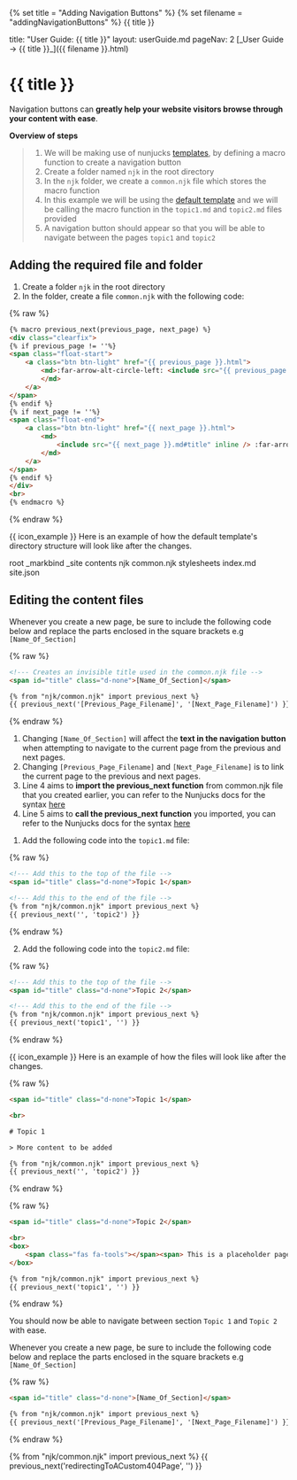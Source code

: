 {% set title = "Adding Navigation Buttons" %}
{% set filename = "addingNavigationButtons" %}
<span id="title" class="d-none">{{ title }}</span>

<frontmatter>
  title: "User Guide: {{ title }}"
  layout: userGuide.md
  pageNav: 2
</frontmatter>

<span id="link" class="d-none">
<md>[_User Guide → {{ title }}_]({{ filename }}.html)</md>
</span>

# {{ title }}

<div class="lead" id="overview">

Navigation buttons can **greatly help your website visitors browse through your content with ease**. 
</div>

**Overview of steps**

> 1. We will be making use of nunjucks [templates](https://markbind.org/userGuide/markBindSyntaxOverview.html#support-for-nunjucks), by defining a macro function to create a navigation button
> 2. Create a folder named `njk` in the root directory
> 3. In the `njk` folder, we create a `common.njk` file which stores the macro function 
> 4. In this example we will be using the [default template](https://markbind.org/userGuide/templates.html#templates) and we will be calling the macro function in the `topic1.md` and `topic2.md` files provided  
> 5. A navigation button should appear so that you will be able to navigate between the pages `topic1` and `topic2`

## Adding the required file and folder

1. Create a folder `njk` in the root directory
2. In the folder, create a file `common.njk` with the following code:
<div class="indented">

{% raw %}
```html {heading="**common.njk**"}
{% macro previous_next(previous_page, next_page) %}
<div class="clearfix">
{% if previous_page != ''%}
<span class="float-start">
    <a class="btn btn-light" href="{{ previous_page }}.html">
        <md>:far-arrow-alt-circle-left: <include src="{{ previous_page }}.md#title" inline />
        </md>
    </a>
</span>
{% endif %}
{% if next_page != ''%}
<span class="float-end">
    <a class="btn btn-light" href="{{ next_page }}.html">
        <md>
            <include src="{{ next_page }}.md#title" inline /> :far-arrow-alt-circle-right:
        </md>
    </a>
</span>
{% endif %}
</div>
<br>
{% endmacro %}
```
{% endraw %}
</div>

{{ icon_example }} Here is an example of how the default template's directory structure will look like after the changes.

<div class="indented">

<tree>
root
  _markbind
  _site
  contents
  njk
    common.njk
  stylesheets
  index.md
  site.json
</tree>
</div>

## Editing the content files

<box type="tip">

Whenever you create a new page, be sure to include the following code below and replace the parts enclosed in the square brackets e.g `[Name_Of_Section]`

{% raw %}
```html {.line-numbers}
<!--- Creates an invisible title used in the common.njk file -->
<span id="title" class="d-none">[Name_Of_Section]</span>

{% from "njk/common.njk" import previous_next %}
{{ previous_next('[Previous_Page_Filename]', '[Next_Page_Filename]') }}
```
{% endraw %}

<panel type="info" header="**Effect after changes are made**" expanded no-close>

1. Changing `[Name_Of_Section]` will affect the **text in the navigation button** when attempting to navigate to the current page from the previous and next pages.
2. Changing `[Previous_Page_Filename]` and `[Next_Page_Filename]` is to link the current page to the previous and next pages.
3. Line 4 aims to **import the previous_next function** from common.njk file that you created earlier, you can refer to the Nunjucks docs for the syntax [here](https://mozilla.github.io/nunjucks/templating.html#import)
4. Line 5 aims to **call the previous_next function** you imported, you can refer to the Nunjucks docs for the syntax [here](https://mozilla.github.io/nunjucks/templating.html#variables)

</panel>

</box>

1. Add the following code into the `topic1.md` file:
<div class="indented">

{% raw %}
```html {heading="**topic1.md**"}
<!--- Add this to the top of the file -->
<span id="title" class="d-none">Topic 1</span>

<!--- Add this to the end of the file -->
{% from "njk/common.njk" import previous_next %}
{{ previous_next('', 'topic2') }}
```
{% endraw %}
</div>

2. Add the following code into the `topic2.md` file:
<div class="indented">

{% raw %}
```html {heading="**topic2.md**"}
<!--- Add this to the top of the file -->
<span id="title" class="d-none">Topic 2</span>

<!--- Add this to the end of the file -->
{% from "njk/common.njk" import previous_next %}
{{ previous_next('topic1', '') }}
```
{% endraw %}
</div>

{{ icon_example }} Here is an example of how the files will look like after the changes.

<div class="indented">

{% raw %}
```html {heading="**topic1.md**" .line-numbers highlight-lines="1,9-10"}
<span id="title" class="d-none">Topic 1</span>

<br>

# Topic 1

> More content to be added

{% from "njk/common.njk" import previous_next %}
{{ previous_next('', 'topic2') }}
```
{% endraw %}

{% raw %}
```html {heading="**topic2.md**" .line-numbers highlight-lines="1,8-9"}
<span id="title" class="d-none">Topic 2</span>

<br>
<box>
    <span class="fas fa-tools"></span><span> This is a placeholder page</span>
</box>

{% from "njk/common.njk" import previous_next %}
{{ previous_next('topic1', '') }}
```
{% endraw %}

</div>

You should now be able to navigate between section `Topic 1` and `Topic 2` with ease.

<box type="tip">

Whenever you create a new page, be sure to include the following code below and replace the parts enclosed in the square brackets e.g `[Name_Of_Section]`   

{% raw %}
```html
<span id="title" class="d-none">[Name_Of_Section]</span>

{% from "njk/common.njk" import previous_next %}
{{ previous_next('[Previous_Page_Filename]', '[Next_Page_Filename]') }}
```
{% endraw %}

</box>

{% from "njk/common.njk" import previous_next %}
{{ previous_next('redirectingToACustom404Page', '') }}
